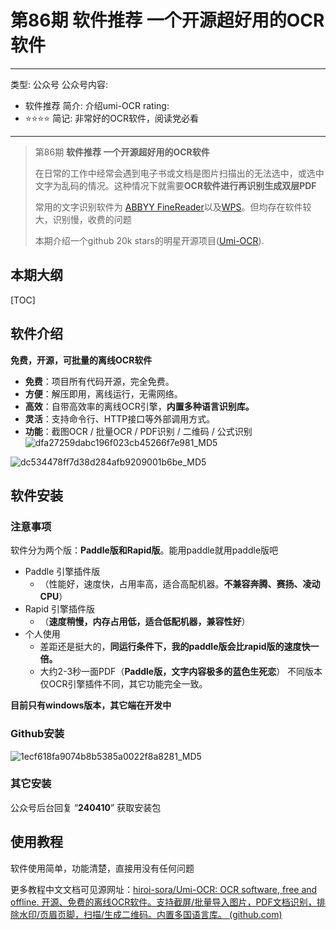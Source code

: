 # 第86期 软件推荐 一个开源超好用的OCR软件

---
类型: 公众号
公众号内容:
  - 软件推荐
简介: 介绍umi-OCR
rating:
  - ⭐⭐⭐⭐
简记: 非常好的OCR软件，阅读党必看
---

>第86期 **软件推荐 一个开源超好用的OCR软件**
>
>在日常的工作中经常会遇到电子书或文档是图片扫描出的无法选中，或选中文字为乱码的情况。这种情况下就需要**OCR软件进行再识别生成双层PDF**
>
>常用的文字识别软件为 [ABBYY FineReader](https://www.abbyy.cn/finereader/)以及[WPS](https://www.wps.cn/)。但均存在软件较大，识别慢，收费的问题
>
>本期介绍一个github 20k stars的明星开源项目([Umi-OCR](https://github.com/hiroi-sora/Umi-OCR)).

## 本期大纲

[TOC]

## 软件介绍

**免费，开源，可批量的离线OCR软件**
- **免费**：项目所有代码开源，完全免费。
- **方便**：解压即用，离线运行，无需网络。
- **高效**：自带高效率的离线OCR引擎，**内置多种语言识别库。**
- **灵活**：支持命令行、HTTP接口等外部调用方式。
- **功能**：截图OCR / 批量OCR / PDF识别 / 二维码 / 公式识别
![dfa27259dabc196f023cb45266f7e981_MD5](https://pic-go-42.oss-cn-guangzhou.aliyuncs.com/img/202405242119079.png)

![dc534478ff7d38d284afb9209001b6be_MD5](https://pic-go-42.oss-cn-guangzhou.aliyuncs.com/img/202405242119080.png)

## 软件安装

### 注意事项

软件分为两个版：**Paddle版和Rapid版**。能用paddle就用paddle版吧

- Paddle 引擎插件版
	- （性能好，速度快，占用率高，适合高配机器。**不兼容奔腾、赛扬、凌动CPU**）
- Rapid 引擎插件版
	- （**速度稍慢，内存占用低，适合低配机器，兼容性好**）
- 个人使用
	- 差距还是挺大的，**同运行条件下，我的paddle版会比rapid版的速度快一倍。**
	- 大约2-3秒一面PDF（**Paddle版，文字内容极多的蓝色生死恋**）
不同版本仅OCR引擎插件不同，其它功能完全一致。  

**目前只有windows版本，其它端在开发中**

### Github安装

![1ecf618fa9074b8b5385a0022f8a8281_MD5](https://pic-go-42.oss-cn-guangzhou.aliyuncs.com/img/202405242119081.png)

### 其它安装

公众号后台回复 “**240410**” 获取安装包

## 使用教程

软件使用简单，功能清楚，直接用没有任何问题

更多教程中文文档可见源网址：[hiroi-sora/Umi-OCR: OCR software, free and offline. 开源、免费的离线OCR软件。支持截屏/批量导入图片，PDF文档识别，排除水印/页眉页脚，扫描/生成二维码。内置多国语言库。 (github.com)](https://github.com/hiroi-sora/Umi-OCR)

